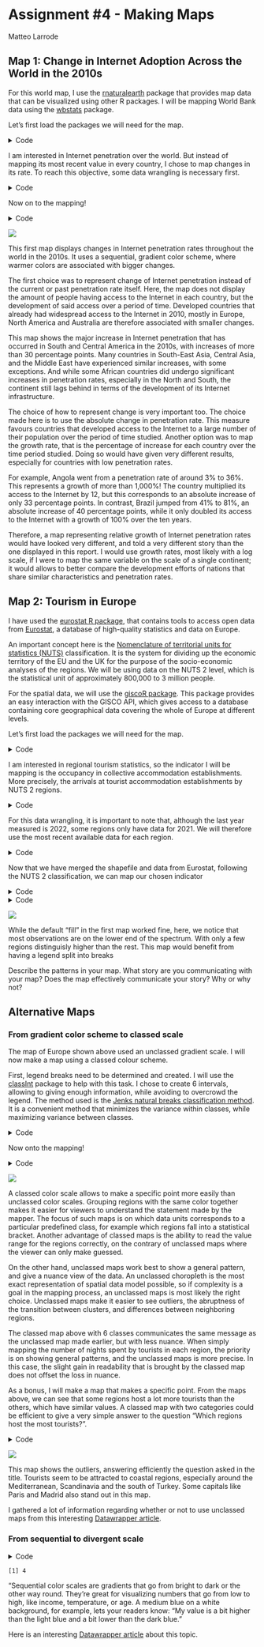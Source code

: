 Assignment \#4 - Making Maps
================
Matteo Larrode

## Map 1: Change in Internet Adoption Across the World in the 2010s

For this world map, I use the
[rnaturalearth](https://cran.r-project.org/web/packages/rnaturalearth/vignettes/rnaturalearth.html)
package that provides map data that can be visualized using other R
packages. I will be mapping World Bank data using the
[wbstats](https://cran.r-project.org/web/packages/wbstats/vignettes/wbstats.html)
package.

Let’s first load the packages we will need for the map.

<details>
<summary>Code</summary>

``` r
library(tidyverse)
library(ggplot2)
library(wbstats)
library(rnaturalearth)
```

</details>

I am interested in Internet penetration over the world. But instead of
mapping its most recent value in every country, I chose to map changes
in its rate. To reach this objective, some data wrangling is necessary
first.

<details>
<summary>Code</summary>

``` r
# set indicator variable to internet users (%) & get its info for later
ind <- "IT.NET.USER.ZS"
indicator_info <- filter(wb_cachelist$indicators, indicator_id == ind)

#get world map as sf object
world <- ne_countries(scale = "medium", returnclass = "sf") %>%
  filter(iso_a3 != "ATA") # remove Antarctica

#get data for internet users (from 2010)
internet_data <- wb_data(ind, start_date = 2010, end_date = 2023)

#DIFFERENCE BETWEEN OLDEST & NEWEST RECORDED VALUES 
#first: mutate data set to add columns with oldest and newest years recorded 
internet_data <- internet_data %>%
  filter(!is.na(IT.NET.USER.ZS))%>%
  group_by(iso3c)%>%
  mutate(min_year = min(date),
         max_year = max(date)) %>% 
  ungroup() %>%
  filter(date == min_year | date == max_year)

#then: compute the % difference between oldest and newest values
final_internet_data <- internet_data %>%
  group_by(iso3c) %>%
  arrange(date, .by_group = TRUE) %>%
  mutate(
    #percent change
    diff_users_pct = (IT.NET.USER.ZS - lag(IT.NET.USER.ZS, default = first(IT.NET.USER.ZS))) /
           lag(IT.NET.USER.ZS, default = 1)*100, 
    #absolute change
    diff_users_abs = IT.NET.USER.ZS - lag(IT.NET.USER.ZS, default = first(IT.NET.USER.ZS)),
    #rate change
    diff_users_x = IT.NET.USER.ZS / lag(IT.NET.USER.ZS, default = first(IT.NET.USER.ZS))) %>%
  filter(diff_users_abs != 0)


#now join the geography dataset & the internet users data
users_world_df <- left_join(world, final_internet_data, by = c("iso_a3" = "iso3c"))
```

</details>

Now on to the mapping!

<details>
<summary>Code</summary>

``` r
it_users_map <- ggplot(users_world_df, aes(fill = diff_users_abs)) +
  geom_sf() +

  theme_void()+
  #more adjustements
  theme(text = element_text(color = "#22211d"),
        plot.margin = margin(0.5, 0.5, 0.5, 0.5, "cm"),
        plot.background = element_rect(fill = "#f5f5f2", color = NA), 
        panel.background = element_rect(fill = "#f5f5f2", color = NA), 
        legend.background = element_rect(fill = "#f5f5f2", color = NA),
        
        plot.title = element_text(size= 13, hjust=0.01, color = "#4e4d47",
                                margin = margin(b = -0.1, t = 0.4, l = 2, unit = "cm")),
        plot.subtitle = element_text(size= 10, hjust=0.01, color = "#4e4d47",
                                margin = margin(b = -0.1, t = 0.43, l = 2, unit = "cm")),
        plot.caption = element_text( size=8, color = "#4e4d47", 
                                 margin = margin(t = 0.7, b = 0.3, r=-99, unit = "cm")),
        legend.position = "bottom",
        legend.text = element_text(size = 8),
        legend.key.height= unit(0.3, 'cm'),
        legend.key.width= unit(1.5, 'cm'))+
  
  scale_fill_viridis_c(option = "plasma")+
  labs(title = "Change in Internet Penetration Across the World in the 2010s",
       subtitle = "Absolute change in % of population with access to the Internet from 2010 to 2021",
    fill = NULL,
    caption = paste("Source:", indicator_info$source_org))

it_users_map
```

</details>

![](assignment_4_files/figure-commonmark/unnamed-chunk-3-1.png)

This first map displays changes in Internet penetration rates throughout
the world in the 2010s. It uses a sequential, gradient color scheme,
where warmer colors are associated with bigger changes.

The first choice was to represent change of Internet penetration instead
of the current or past penetration rate itself. Here, the map does not
display the amount of people having access to the Internet in each
country, but the development of said access over a period of time.
Developed countries that already had widespread access to the Internet
in 2010, mostly in Europe, North America and Australia are therefore
associated with smaller changes.

This map shows the major increase in Internet penetration that has
occurred in South and Central America in the 2010s, with increases of
more than 30 percentage points. Many countries in South-East Asia,
Central Asia, and the Middle East have experienced similar increases,
with some exceptions. And while some African countries did undergo
significant increases in penetration rates, especially in the North and
South, the continent still lags behind in terms of the development of
its Internet infrastructure.

The choice of how to represent change is very important too. The choice
made here is to use the absolute change in penetration rate. This
measure favours countries that developed access to the Internet to a
large number of their population over the period of time studied.
Another option was to map the growth rate, that is the percentage of
increase for each country over the time period studied. Doing so would
have given very different results, especially for countries with low
penetration rates.

For example, Angola went from a penetration rate of around 3% to 36%.
This represents a growth of more than 1,000%! The country multiplied its
access to the Internet by 12, but this corresponds to an absolute
increase of only 33 percentage points. In contrast, Brazil jumped from
41% to 81%, an absolute increase of 40 percentage points, while it only
doubled its access to the Internet with a growth of 100% over the ten
years.

Therefore, a map representing relative growth of Internet penetration
rates would have looked very different, and told a very different story
than the one displayed in this report. I would use growth rates, most
likely with a log scale, if I were to map the same variable on the scale
of a single continent; it would allows to better compare the development
efforts of nations that share similar characteristics and penetration
rates.

## Map 2: Tourism in Europe

I have used the [eurostat R
package](https://github.com/rOpenGov/eurostat), that contains tools to
access open data from [Eurostat](https://ec.europa.eu/eurostat), a
database of high-quality statistics and data on Europe.

An important concept here is the [Nomenclature of territorial units for
statistics (NUTS)](https://ec.europa.eu/eurostat/web/nuts/background)
classification. It is the system for dividing up the economic territory
of the EU and the UK for the purpose of the socio-economic analyses of
the regions. We will be using data on the NUTS 2 level, which is the
statistical unit of approximately 800,000 to 3 million people.

For the spatial data, we will use the [giscoR
package](https://cran.r-project.org/web/packages/giscoR/vignettes/giscoR.html).
This package provides an easy interaction with the GISCO API, which
gives access to a database containing core geographical data covering
the whole of Europe at different levels.

Let’s first load the packages we will need for the map.

<details>
<summary>Code</summary>

``` r
library(tidyverse)
library(sf)
library(ggplot2)
library(eurostat) #pull data from eurostat
library(giscoR) #pull NUTS 2 & country shapefiles
```

</details>

I am interested in regional tourism statistics, so the indicator I will
be mapping is the occupancy in collective accommodation establishments.
More precisely, the arrivals at tourist accommodation establishments by
NUTS 2 regions.

<details>
<summary>Code</summary>

``` r
#1.NUTS2 AND SHAPEFILES ---------

#define longlat projection
crsLONGLAT <- "+proj=longlat +datum=WGS84 +no_defs +ellps=WGS84 +towgs84=0,0,0"

#get sf object of Europe -> NUTS 2 level
nuts2 <- giscoR::gisco_get_nuts(
    year = "2021",
    resolution = "3",
    nuts_level = "2") %>%
  sf::st_transform(crsLONGLAT)

#get sf object of countries -> overlay map with national boundary map
cntrys <- giscoR::gisco_get_countries(
    year = "2020",
    resolution = "3",
    region = c("Europe", "Asia")) %>%   #Asia included for Cyprus and Moldova
    sf::st_transform(crsLONGLAT)

# Countries in giscoR object but NOT in eurostat dataset
# BA = Bosnia & Herzegovina
# BY = Belarus; GE = Georgia
# MD = Moldova; RU = Russia
# UA = Ukraine
non_eu_list <- c(
    "BA", "BY", "GE",
    "MD", "RU", "UA")

#countries in eurostat dataset
eu_list <- c(unique(nuts2$CNTR_CODE))

#European countries we want mapped
eu <- cntrys %>%
    filter(CNTR_ID %in% eu_list)

#Non-EU countries we want mapped too
non_eu <- cntrys %>%
    filter(CNTR_ID %in% non_eu_list)
```

</details>

For this data wrangling, it is important to note that, although the last
year measured is 2022, some regions only have data for 2021. We will
therefore use the most recent available data for each region.

<details>
<summary>Code</summary>

``` r
#2. EUROSTAT DATA -----------
#indicator for our variable of interest
ind2 <- "tour_occ_arn2"

# get NUTS2-level data
eurostat_df <- eurostat::get_eurostat(ind2, time_format = "num") %>%
  filter(nace_r2 == "I551-I553" & time >= 2020 & c_resid == "TOTAL" & unit == "NR") %>%
  select(geo, time, values) %>%
  mutate(values = round(values / 10000))

names(eurostat_df)[1] <- "NUTS_ID"


#convert to wide data and keep only latest data
wide_df <- pivot_wider(eurostat_df, 
                       names_from = time,
                       values_from = values)%>%
  mutate(values = if_else(is.na(`2022`), `2021`, `2022`)) %>%
  select(NUTS_ID, values)


#3. MERGE SHP AND DATA -----------
df <- left_join(nuts2, wide_df, by = "NUTS_ID")
```

</details>

Now that we have merged the shapefile and data from Eurostat, following
the NUTS 2 classification, we can map our chosen indicator

<details>
<summary>Code</summary>

``` r
#Lambert projection
crsLAEA <- "+proj=laea +lat_0=52 +lon_0=10 +x_0=4321000 +y_0=3210000 +datum=WGS84 +units=m +no_defs"

#bounding box -> center on Europe & omit oversees territories

get_bounding_box_europe <- function() {
    xmin <- -10.6600
    xmax <- 36.5500
    ymin <- 34.5000
    ymax <- 71.0500

    bbox_laea <- sf::st_sfc(
      st_polygon(list(cbind(c(xmin, xmax, xmax, xmin, xmin),
                            c(ymin, ymin, ymax, ymax, ymin)))),
      crs = crsLONGLAT) %>%
      st_transform(crsLAEA)

    bbox <- st_bbox(bbox_laea)
    return(bbox)
}
bbox <- get_bounding_box_europe()
```

</details>
<details>
<summary>Code</summary>

``` r
tourism_eu_map <- ggplot() +
  #fix issue with Kosovo (considered a part of Serbia in the country shp) -> grey base layer 
  geom_sf(data = filter(eu, CNTR_ID == "RS"),
          color = "grey20", size = 0.15, fill = "#cacaca") +
  #make non_eu countries grey b/c no Eurostat data
  geom_sf(data = non_eu, 
          color = "grey20", size = 0.125, fill = "#cacaca") +
  #plot data BUT removing the borders (NUTS2 are too complicated)
  geom_sf(data = df, aes(fill = values), color = NA, size = 0) +
  #add country borders (but without filling the polygons)
  geom_sf(data = eu, color = "grey20", size = 0.125, fill = "transparent") +
    
  coord_sf(
        crs = crsLAEA,
        xlim = c(bbox["xmin"], bbox["xmax"]),
        ylim = c(bbox["ymin"], bbox["ymax"])) +
  
  theme_void()+
  #more adjustements
  theme(text = element_text(color = "#22211d"), 
        plot.margin = margin(0, 1, 0, 1, "cm"),
        plot.background = element_rect(fill = "#f5f5f2", color = NA),
        panel.background = element_rect(fill = "#f5f5f2", color = NA), 
        legend.background = element_rect(fill = "#f5f5f2", color = NA),
        
        plot.title = element_text(size= 13, hjust=0.01, color = "#4e4d47",
                                margin = margin(b = -0.1, t = 0.4, l = 2, unit = "cm")),
        plot.subtitle = element_text(size= 10, hjust=0.01, color = "#4e4d47",
                                margin = margin(b = 0.5, t = 0.43, l = 2, unit = "cm")),
        plot.caption = element_text( size=8, color = "#4e4d47", 
                                 margin = margin(b = 0.3, r=-99, unit = "cm"),
                                 hjust = 1.4),
        legend.position = "right",
        legend.title = element_text(color = "#4e4d47", size = 10))+
  
  scale_fill_viridis_c(option = "plasma", direction = -1, na.value = "#cacaca")+
  labs(
    title = "Tourism in Europe",
    subtitle = "Nights spent at tourist accommodation establishments by NUTS 2 regions in 2021",
    fill = "Legend (x 10,000)",
    caption = paste("Source: Eurostat"))

tourism_eu_map
```

</details>

![](assignment_4_files/figure-commonmark/unnamed-chunk-8-1.png)

While the default “fill” in the first map worked fine, here, we notice
that most observations are on the lower end of the spectrum. With only a
few regions distinguisly higher than the rest. This map would benefit
from having a legend split into breaks

Describe the patterns in your map. What story are you communicating with
your map? Does the map effectively communicate your story? Why or why
not?

## Alternative Maps

### From gradient color scheme to classed scale

The map of Europe shown above used an unclassed gradient scale. I will
now make a map using a classed colour scheme.

First, legend breaks need to be determined and created. I will use the
[classInt](https://cran.r-project.org/web/packages/classInt/classInt.pdf)
package to help with this task. I chose to create 6 intervals, allowing
to giving enough information, while avoiding to overcrowd the legend.
The method used is the [Jenks natural breaks classification
method](https://en.wikipedia.org/wiki/Jenks_natural_breaks_optimization).
It is a convenient method that minimizes the variance within classes,
while maximizing variance between classes.

<details>
<summary>Code</summary>

``` r
library(classInt)
library(forcats)

#breaks
brks <- classIntervals(df$values, n = 6, style = "jenks")$brks

#labels (iterate through breaks)
labels <- c()
for (i in 1:(length(brks)-1)) {
    labels <- c(labels, paste0(round(brks[i], 0), "-", round(brks[i + 1], 0)))}

#use cut function to  carve out the categorical variable based on the breaks and labels
# and replace NAs with "No Data" 
df <- df %>%
  mutate(values_classed = cut(values, breaks = brks, labels = labels, include.lowest = T),
         #!! the variable is FACTOR data so we need to create a new factor
         values_classed = fct_expand(values_classed, "No Data"),
         values_classed = fct_explicit_na(values_classed, na_level = "No Data"))

#get colourblind friendly palette for the mapping
colours <- c("#fff3b0", "#a7d08f","#6ea57f", "#587573", "#4f4365","#440154", "#cacaca")
```

</details>

Now onto the mapping!

<details>
<summary>Code</summary>

``` r
tourism_eu_map_classed <- ggplot() +
  #fix issue with Kosovo (considered a part of Serbia in the country shp) -> grey base layer 
  geom_sf(data = filter(eu, CNTR_ID == "RS"),
          color = "grey20", size = 0.15, fill = "#cacaca") +
  #make non_eu countries grey b/c no Eurostat data
  geom_sf(data = non_eu, 
          color = "grey20", size = 0.125, fill = "#cacaca") +
  #plot data BUT removing the borders (NUTS2 are too complicated)
  geom_sf(data = df, aes(fill = values_classed), color = NA, size = 0) +
  #add country borders (but without filling the polygons)
  geom_sf(data = eu, color = "grey20", size = 0.125, fill = "transparent") +
    
  coord_sf(
        crs = crsLAEA,
        xlim = c(bbox["xmin"], bbox["xmax"]),
        ylim = c(bbox["ymin"], bbox["ymax"])) +
  
  scale_fill_manual(
        name = "Legend (x10,000)",
        values = colours,
        drop = F) +
  
  theme_void()+
  #more adjustements
  theme(text = element_text(color = "#22211d"), 
        plot.margin = margin(0, 1, 0, 1, "cm"),
        plot.background = element_rect(fill = "#f5f5f2", color = NA),
        panel.background = element_rect(fill = "#f5f5f2", color = NA), 
        legend.background = element_blank(),
        
        plot.title = element_text(size= 13, hjust=0.01, color = "#4e4d47",
                                margin = margin(b = -0.1, t = 0.4, l = 2, unit = "cm")),
        plot.subtitle = element_text(size= 10, hjust=0.01, color = "#4e4d47",
                                margin = margin(b = 0.5, t = 0.43, l = 2, unit = "cm")),
        plot.caption = element_text( size=8, color = "#4e4d47", 
                                 margin = margin(b = 0.3, r=-99, unit = "cm"),
                                 hjust = 1.4),
        legend.position = "right",
        legend.text = element_text(size = 10),
        legend.title = element_text(color = "#4e4d47", size = 10))+
  
  labs(title = "Tourism in Europe",
       subtitle = "Nights spent at tourist accommodation establishments by NUTS 2 regions in 2021",
       caption = paste("Source: Eurostat"))

tourism_eu_map_classed
```

</details>

![](assignment_4_files/figure-commonmark/unnamed-chunk-10-1.png)

A classed color scale allows to make a specific point more easily than
unclassed color scales. Grouping regions with the same color together
makes it easier for viewers to understand the statement made by the
mapper. The focus of such maps is on which data units corresponds to a
particular predefined class, for example which regions fall into a
statistical bracket. Another advantage of classed maps is the ability to
read the value range for the regions correctly, on the contrary of
unclassed maps where the viewer can only make guessed.

On the other hand, unclassed maps work best to show a general pattern,
and give a nuance view of the data. An unclassed choropleth is the most
exact representation of spatial data model possible, so if complexity is
a goal in the mapping process, an unclassed maps is most likely the
right choice. Unclassed maps make it easier to see outliers, the
abruptness of the transition between clusters, and differences between
neighboring regions.

The classed map above with 6 classes communicates the same message as
the unclassed map made earlier, but with less nuance. When simply
mapping the number of nights spent by tourists in each region, the
priority is on showing general patterns, and the unclassed maps is more
precise. In this case, the slight gain in readability that is brought by
the classed map does not offset the loss in nuance.

As a bonus, I will make a map that makes a specific point. From the maps
above, we can see that some regions host a lot more tourists than the
others, which have similar values. A classed map with two categories
could be efficient to give a very simple answer to the question “Which
regions host the most tourists?”.

<details>
<summary>Code</summary>

``` r
# data wrangling: new variable with 2 categories 
df <- df %>%
  mutate(values_binary = factor(ifelse(values > 450, "> 450", "< 450")),
         #!! the variable is FACTOR data so we need to create a new factor
         values_binary = fct_expand(values_binary, "No Data"),
         values_binary = fct_explicit_na(values_binary, na_level = "No Data"))

colours2 <- colours <- c("#fff3b0","#440154", "#cacaca")

#map
tourism_eu_map_classed2 <- ggplot() +
  #fix issue with Kosovo (considered a part of Serbia in the country shp) -> grey base layer 
  geom_sf(data = filter(eu, CNTR_ID == "RS"),
          color = "grey20", size = 0.15, fill = "#cacaca") +
  #make non_eu countries grey b/c no Eurostat data
  geom_sf(data = non_eu, 
          color = "grey20", size = 0.125, fill = "#cacaca") +
  #plot data BUT removing the borders (NUTS2 are too complicated)
  geom_sf(data = df, aes(fill = values_binary), color = NA, size = 0) +
  #add country borders (but without filling the polygons)
  geom_sf(data = eu, color = "grey20", size = 0.125, fill = "transparent") +
    
  coord_sf(
        crs = crsLAEA,
        xlim = c(bbox["xmin"], bbox["xmax"]),
        ylim = c(bbox["ymin"], bbox["ymax"])) +
  
  scale_fill_manual(
        name = "Legend (x10,000)",
        values = colours,
        drop = F) +
  
  theme_void()+
  #more adjustements
  theme(text = element_text(color = "#22211d"), 
        plot.margin = margin(0, 1, 0, 1, "cm"),
        plot.background = element_rect(fill = "#f5f5f2", color = NA),
        panel.background = element_rect(fill = "#f5f5f2", color = NA), 
        legend.background = element_blank(),
        
        plot.title = element_text(size= 13, hjust=0.01, color = "#4e4d47",
                                margin = margin(b = -0.1, t = 0.4, l = 2, unit = "cm")),
        plot.subtitle = element_text(size= 10, hjust=0.01, color = "#4e4d47",
                                margin = margin(b = 0.5, t = 0.43, l = 2, unit = "cm")),
        plot.caption = element_text( size=8, color = "#4e4d47", 
                                 margin = margin(b = 0.3, r=-99, unit = "cm"),
                                 hjust = 1.4),
        legend.position = "right",
        legend.text = element_text(size = 10),
        legend.title = element_text(color = "#4e4d47", size = 10))+
  
  labs(title = "Where do tourists travel in Europe?",
       subtitle = "Nights spent at tourist accommodation establishments by NUTS 2 regions in 2021",
       caption = paste("Source: Eurostat"))

tourism_eu_map_classed2
```

</details>

![](assignment_4_files/figure-commonmark/unnamed-chunk-11-1.png)

This map shows the outliers, answering efficiently the question asked in
the title. Tourists seem to be attracted to coastal regions, especially
around the Mediterranean, Scandinavia and the south of Turkey. Some
capitals like Paris and Madrid also stand out in this map.

I gathered a lot of information regarding whether or not to use
unclassed maps from this interesting [Datawrapper
article](https://blog.datawrapper.de/classed-vs-unclassed-color-scales/).

### From sequential to divergent scale

<details>
<summary>Code</summary>

``` r
2 * 2
```

</details>

    [1] 4

“Sequential color scales are gradients that go from bright to dark or
the other way round. They’re great for visualizing numbers that go from
low to high, like income, temperature, or age. A medium blue on a white
background, for example, lets your readers know: “My value is a bit
higher than the light blue and a bit lower than the dark blue.”

Here is an interesting [Datawrapper
article](https://blog.datawrapper.de/diverging-vs-sequential-color-scales/)
about this topic.
